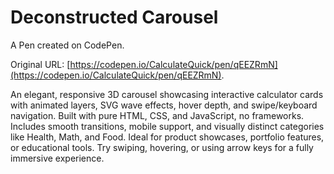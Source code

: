 # Deconstructed Carousel

A Pen created on CodePen.

Original URL: [https://codepen.io/CalculateQuick/pen/qEEZRmN](https://codepen.io/CalculateQuick/pen/qEEZRmN).

An elegant, responsive 3D carousel showcasing interactive calculator cards with animated layers, SVG wave effects, hover depth, and swipe/keyboard navigation. Built with pure HTML, CSS, and JavaScript, no frameworks. Includes smooth transitions, mobile support, and visually distinct categories like Health, Math, and Food. Ideal for product showcases, portfolio features, or educational tools. Try swiping, hovering, or using arrow keys for a fully immersive experience.

